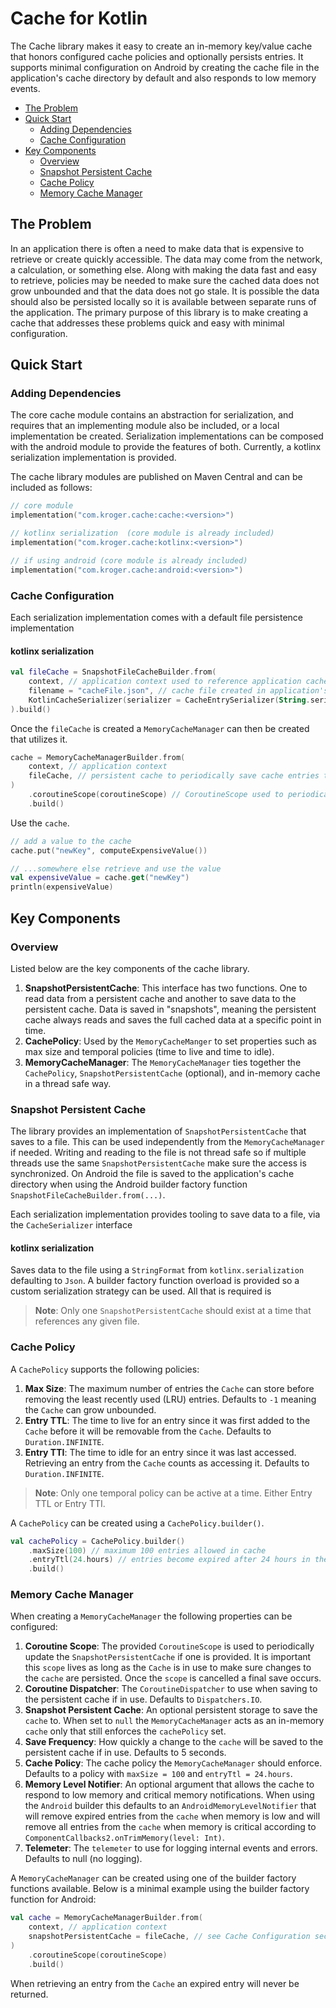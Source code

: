 # Cache for Kotlin

The Cache library makes it easy to create an in-memory key/value cache that honors configured cache policies and optionally persists entries.
It supports minimal configuration on Android by creating the cache file in the application's cache directory by default and also responds to low memory events.

- [The Problem](#the-problem)
- [Quick Start](#quick-start)
  - [Adding Dependencies](#adding-dependencies)
  - [Cache Configuration](#cache-configuration)
- [Key Components](#key-components)
  - [Overview](#overview)
  - [Snapshot Persistent Cache](#snapshot-persistent-cache)
  - [Cache Policy](#cache-policy)
  - [Memory Cache Manager](#memory-cache-manager)

## The Problem
In an application there is often a need to make data that is expensive to retrieve or create quickly accessible. The data may come from the network, a calculation, or something else. Along with making the data fast and easy to retrieve, policies may be needed to make sure the cached data does not grow unbounded and that the data does not go stale. It is possible the data should also be persisted locally so it is available between separate runs of the application. The primary purpose of this library is to make creating a cache that addresses these problems quick and easy with minimal configuration.

## Quick Start

### Adding Dependencies
The core cache module contains an abstraction for serialization, and requires that an implementing module also be included, or a local implementation be created.
Serialization implementations can be composed with the android module to provide the features of both.
Currently, a kotlinx serialization implementation is provided.

The cache library modules are published on Maven Central and can be included as follows:
```kotlin
// core module
implementation("com.kroger.cache:cache:<version>")

// kotlinx serialization  (core module is already included)
implementation("com.kroger.cache:kotlinx:<version>")

// if using android (core module is already included)
implementation("com.kroger.cache:android:<version>")
```

### Cache Configuration
Each serialization implementation comes with a default file persistence implementation

#### kotlinx serialization
```kotlin
val fileCache = SnapshotFileCacheBuilder.from(
    context, // application context used to reference application cache directory on Android
    filename = "cacheFile.json", // cache file created in application's cache directory
    KotlinCacheSerializer(serializer = CacheEntrySerializer(String.serializer(), Int.serializer())), // implementation of CacheSerializer
).build()
```

Once the `fileCache` is created a `MemoryCacheManager` can then be created that utilizes it.
```kotlin
cache = MemoryCacheManagerBuilder.from(
    context, // application context
    fileCache, // persistent cache to periodically save cache entries to
)
    .coroutineScope(coroutineScope) // CoroutineScope used to periodically save the cache
    .build()
```

Use the `cache`.

```kotlin
// add a value to the cache
cache.put("newKey", computeExpensiveValue())

// ...somewhere else retrieve and use the value
val expensiveValue = cache.get("newKey")
println(expensiveValue)
```

## Key Components

### Overview
Listed below are the key components of the cache library.

1. **SnapshotPersistentCache**: This interface has two functions. One to read data from a persistent cache and another to save data to the persistent cache. Data is saved in "snapshots", meaning the persistent cache always reads and saves the full cached data at a specific point in time.
2. **CachePolicy**: Used by the `MemoryCacheManger` to set properties such as max size and temporal policies (time to live and time to idle).
3. **MemoryCacheManager**: The `MemoryCacheManager` ties together the `CachePolicy`, `SnapshotPersistentCache` (optional), and in-memory cache in a thread safe way.

### Snapshot Persistent Cache
The library provides an implementation of `SnapshotPersistentCache` that saves to a file. This can be used independently from the `MemoryCacheManager` if needed. Writing and reading to the file is not thread safe so if multiple threads use the same `SnapshotPersistentCache` make sure the access is synchronized. On Android the file is saved to the application's cache directory when using the Android builder factory function `SnapshotFileCacheBuilder.from(...)`.

Each serialization implementation provides tooling to save data to a file, via the `CacheSerializer` interface

#### kotlinx serialization
Saves data to the file using a `StringFormat` from `kotlinx.serialization` defaulting to `Json`. A builder factory function overload is provided so a custom serialization strategy can be used. All that is required is 

> **Note**: Only one `SnapshotPersistentCache` should exist at a time that references any given file.

### Cache Policy
A `CachePolicy` supports the following policies:
1. **Max Size**: The maximum number of entries the `Cache` can store before removing the least recently used (LRU) entries. Defaults to `-1` meaning the `Cache` can grow unbounded.
2. **Entry TTL**: The time to live for an entry since it was first added to the `Cache` before it will be removable from the `Cache`. Defaults to `Duration.INFINITE`.
3. **Entry TTI**: The time to idle for an entry since it was last accessed. Retrieving an entry from the `Cache` counts as accessing it.  Defaults to `Duration.INFINITE`.
> **Note**: Only one temporal policy can be active at a time. Either Entry TTL or Entry TTI.

A `CachePolicy` can be created using a `CachePolicy.builder()`.
```kotlin
val cachePolicy = CachePolicy.builder()
    .maxSize(100) // maximum 100 entries allowed in cache
    .entryTtl(24.hours) // entries become expired after 24 hours in the cache
    .build()
```

### Memory Cache Manager
When creating a `MemoryCacheManager` the following properties can be configured:

1. **Coroutine Scope**: The provided `CoroutineScope` is used to periodically update the `SnapshotPersistentCache` if one is provided. It is important this `scope` lives as long as the `Cache` is in use to make sure changes to the `cache` are persisted. Once the `scope` is cancelled a final save occurs.
2. **Coroutine Dispatcher**: The `CoroutineDispatcher` to use when saving to the persistent cache if in use. Defaults to `Dispatchers.IO`.
3. **Snapshot Persistent Cache**: An optional persistent storage to save the `cache` to. When set to `null` the `MemoryCacheManager` acts as an in-memory `cache` only that still enforces the `cachePolicy` set.
4. **Save Frequency**: How quickly a change to the `cache` will be saved to the persistent cache if in use. Defaults to 5 seconds.
5. **Cache Policy**: The cache policy the `MemoryCacheManager` should enforce. Defaults to a policy with `maxSize = 100` and `entryTtl = 24.hours`.
6. **Memory Level Notifier**: An optional argument that allows the cache to respond to low memory and critical memory notifications. When using the `Android` builder this defaults to an `AndroidMemoryLevelNotifier` that will remove expired entries from the `cache` when memory is low and will remove all entries from the `cache` when memory is critical according to `ComponentCallbacks2.onTrimMemory(level: Int)`.
7. **Telemeter**: The `telemeter` to use for logging internal events and errors. Defaults to null (no logging).

A `MemoryCacheManager` can be created using one of the builder factory functions available. Below is a minimal example using the builder factory function for Android:

```kotlin
val cache = MemoryCacheManagerBuilder.from(
    context, // application context
    snapshotPersistentCache = fileCache, // see Cache Configuration section for an example
)
    .coroutineScope(coroutineScope)
    .build()
```

When retrieving an entry from the `Cache` an expired entry will never be returned.
